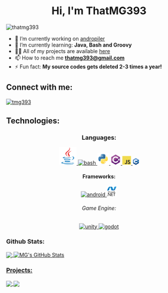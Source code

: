 <h1 align="center">Hi, I'm ThatMG393</h1>
<p align="left">
  <img src="https://komarev.com/ghpvc/?username=thatmg393&label=Visits%20&color=0c6196&style=flat-square" alt="thatmg393" /> 
</p>


- 🔭 I’m currently working on [andropiler](https://github.com/ThatMG393/andropiler)
- 🌱 I’m currently learning: **Java, Bash and Groovy**
- 👨‍💻 All of my projects are available [here](https://github.com/ThatMG393?tab=repositories)
- 📫 How to reach me **thatmg393@gmail.com**
- ⚡ Fun fact: **My source codes gets deleted 2-3 times a year!**

## Connect with me:
<p align="left">
   <a href="https://twitter.com/tmg393" target="blank">
      <img align="center" src="https://raw.githubusercontent.com/rahuldkjain/github-profile-readme-generator/master/src/images/icons/Social/twitter.svg" alt="tmg393" height="30" width="40" />
   </a>
</p>

## Technologies:
<h3 align="center">Languages:</h3>
<p align="center">
   <a href="https://www.java.com" target="_blank" rel="noreferrer">
    <img src="https://raw.githubusercontent.com/devicons/devicon/master/icons/java/java-original.svg" alt="java" width="48" height="48"/>
  </a>
  <a href="https://www.gnu.org/software/bash/" target="_blank" rel="noreferrer">
    <img src="https://d33wubrfki0l68.cloudfront.net/7c8561d6a2795e512d1f3165ed7edd9405419968/ad392/img/symbol/svg/full_colored_light.svg" alt="bash" width="44" height="44"/>
  </a>
   <a href="https://www.python.org" target="_blank" rel="noreferrer">
    <img src="https://raw.githubusercontent.com/devicons/devicon/master/icons/python/python-original.svg" alt="python" width="32" height="32"/>
  </a>
  <a href="https://www.w3schools.com/cs/" target="_blank" rel="noreferrer">
    <img src="https://raw.githubusercontent.com/devicons/devicon/master/icons/csharp/csharp-original.svg" alt="csharp" width="28" height="28"/>
  </a>
  <a href="https://developer.mozilla.org/en-US/docs/Web/JavaScript" target="_blank" rel="noreferrer">
    <img src="https://raw.githubusercontent.com/devicons/devicon/master/icons/javascript/javascript-original.svg" alt="javascript" width="24" height="24"/>
  </a>
  <a href="https://www.w3schools.com/cpp/" target="_blank" rel="noreferrer">
    <img src="https://raw.githubusercontent.com/devicons/devicon/master/icons/cplusplus/cplusplus-original.svg" alt="cplusplus" width="18" height="18"/>
  </a>
</p>
<h4 align="center">Frameworks:</h4>
<p align="center">
  <a href="https://developer.android.com" target="_blank" rel="noreferrer">
    <img src="https://source.android.com/static/docs/setup/images/Android_symbol_green_RGB.svg" alt="android" width="46" height="46"/>
  </a> 
  <a href="https://dotnet.microsoft.com/" target="_blank" rel="noreferrer">
    <img src="https://raw.githubusercontent.com/devicons/devicon/master/icons/dot-net/dot-net-original-wordmark.svg" alt="dotnet" width="28" height="28"/>
  </a>
</p>
<h6 align="center">Game Engine:</h4>
<p align="center">
  <a href="https://unity.com/" target="_blank" rel="noreferrer">
    <img src="https://www.vectorlogo.zone/logos/unity3d/unity3d-icon.svg" alt="unity" width="48" height="48"/>
  </a>
  <a href="https://godotengine.org/" target="_blank" rel="noreferrer">
    <img src="https://godotengine.org/themes/godotengine/assets/press/icon_color.svg" alt="godot" width="38" height="38"/>
  </a>
</p>


### Github Stats:
<a href="https://github.com/ThatMG393">
  <img align="center" src="https://github-readme-stats.vercel.app/api/top-langs/?username=ThatMG393&hide=html&title_color=ffffff&text_color=c9cacc&icon_color=4078c0&bg_color=1d1f21&langs_count=3" />
</a>
<a href="https://github.com/ThatMG393">
  <img align="center" src="https://github-readme-stats.vercel.app/api?username=ThatMG393&show_icons=true&line_height=27&count_private=true&title_color=ffffff&text_color=c9cacc&icon_color=4078c0&bg_color=1d1f21" alt="MG's GitHub Stats" />

### Projects:
</a>
<a href="https://github.com/ThatMG393/ESManager">
  <img align="center" src="https://github-readme-stats.vercel.app/api/pin/?username=ThatMG393&repo=ESManager&title_color=4078c0&text_color=ffffff&icon_color=aaaaaa&bg_color=1d1f21" />
</a>
<a href="https://github.com/ThatMG393/andropiler">
  <img align="center" src="https://github-readme-stats.vercel.app/api/pin/?username=ThatMG393&repo=andropiler&title_color=4078c0&text_color=ffffff&icon_color=aaaaaa&bg_color=1d1f21" />
</a>    
